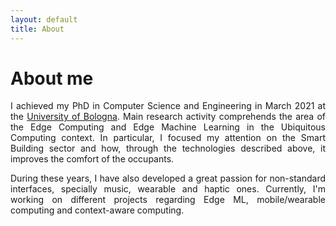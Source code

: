 ```yaml
---
layout: default
title: About
---
```

# About me

<p style="text-align: justify;"> I achieved my PhD in Computer Science and Engineering in March 2021 at the <a href="https://disi.unibo.it/" target="_blank">University of Bologna</a>. Main research activity comprehends the area of the Edge Computing and Edge Machine Learning in the Ubiquitous Computing context. In particular, I focused my attention on the Smart Building sector and how, through the technologies described above, it improves the comfort of the occupants. 
</p>
<p style="text-align: justify;">
During these years, I have also developed a great passion for non-standard interfaces, specially music, wearable and haptic ones. Currently, I'm working on different projects regarding Edge ML, mobile/wearable computing and context-aware computing.
</p>

<p style="text-align: justify;"> </p>
